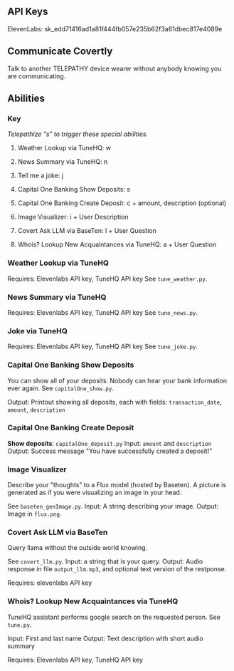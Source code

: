 ## API Keys
ElevenLabs: sk_edd71416ad1a81f444fb057e235b62f3a61dbec817e4089e

## Communicate Covertly
Talk to another TELEPATHY device wearer without anybody knowing you are communicating.

## Abilities
### Key
*Telepathize "s" to trigger these special abilities.*

1. Weather Lookup via TuneHQ: w 

1. News Summary via TuneHQ: n

1. Tell me a joke: j

1. Capital One Banking Show Deposits: s

1. Capital One Banking Create Deposit: c + amount, description (optional)

1. Image Visualizer: i + User Description

1. Covert Ask LLM via BaseTen: l + User Question

1. Whois? Lookup New Acquaintances via TuneHQ: a + User Question

### Weather Lookup via TuneHQ
Requires: Elevenlabs API key, TuneHQ API key
See `tune_weather.py`.

### News Summary via TuneHQ
Requires: Elevenlabs API key, TuneHQ API key
See `tune_news.py`.

### Joke via TuneHQ
Requires: Elevenlabs API key, TuneHQ API key
See `tune_joke.py`.

### Capital One Banking Show Deposits
You can show all of your deposits. Nobody can hear your bank information ever again.
See `capitalOne_show.py`.

Output: Printout showing all deposits, each with fields: `transaction_date`, `amount`, `description`


### Capital One Banking Create Deposit
**Show deposits**: `capitalOne_deposit.py`
Input: `amount` and `description`
Output: Success message "You have successfully created a deposit!"


### Image Visualizer
Describe your "thoughts" to a Flux model (hosted by Baseten). A picture is generated as if you were visualizing an image in your head.

See `baseten_genImage.py`.
Input: A string describing your image.
Output: Image in `flux.png`.

### Covert Ask LLM via BaseTen
Query llama without the outside world knowing.

See `covert_llm.py`.
Input: a string that is your query.
Output: Audio response in file `output_llm.mp3`, and optional text version of the restponse.

Requires: elevenlabs API key


### Whois? Lookup New Acquaintances via TuneHQ
TuneHQ assistant performs google search on the requested person. See `tune.py`.

Input: First and last name
Output: Text description with short audio summary

Requires: Elevenlabs API key, TuneHQ API key

